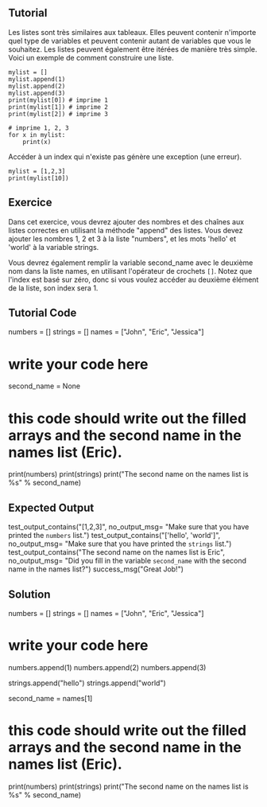 Tutorial
--------

Les listes sont très similaires aux tableaux. Elles peuvent contenir n'importe quel type de variables et peuvent contenir autant de variables que vous le souhaitez. Les listes peuvent également être itérées de manière très simple. Voici un exemple de comment construire une liste.

    mylist = []
    mylist.append(1)
    mylist.append(2)
    mylist.append(3)
    print(mylist[0]) # imprime 1
    print(mylist[1]) # imprime 2
    print(mylist[2]) # imprime 3

    # imprime 1, 2, 3
    for x in mylist:
        print(x)

Accéder à un index qui n'existe pas génère une exception (une erreur).

    mylist = [1,2,3]
    print(mylist[10])

Exercice
--------

Dans cet exercice, vous devrez ajouter des nombres et des chaînes aux listes correctes en utilisant la méthode "append" des listes. Vous devez ajouter les nombres 1, 2 et 3 à la liste "numbers", et les mots 'hello' et 'world' à la variable strings.

Vous devrez également remplir la variable second_name avec le deuxième nom dans la liste names, en utilisant l'opérateur de crochets `[]`. Notez que l'index est basé sur zéro, donc si vous voulez accéder au deuxième élément de la liste, son index sera 1.

Tutorial Code
-------------
numbers = []
strings = []
names = ["John", "Eric", "Jessica"]

# write your code here
second_name = None


# this code should write out the filled arrays and the second name in the names list (Eric).
print(numbers)
print(strings)
print("The second name on the names list is %s" % second_name)

Expected Output
---------------

test_output_contains("[1,2,3]", no_output_msg= "Make sure that you have printed the `numbers` list.")
test_output_contains("['hello', 'world']", no_output_msg= "Make sure that you have printed the `strings` list.")
test_output_contains("The second name on the names list is Eric", no_output_msg= "Did you fill in the variable `second_name` with the second name in the names list?")
success_msg("Great Job!")

Solution
--------

numbers = []
strings = []
names = ["John", "Eric", "Jessica"]

# write your code here
numbers.append(1)
numbers.append(2)
numbers.append(3)

strings.append("hello")
strings.append("world")

second_name = names[1]

# this code should write out the filled arrays and the second name in the names list (Eric).
print(numbers)
print(strings)
print("The second name on the names list is %s" % second_name)